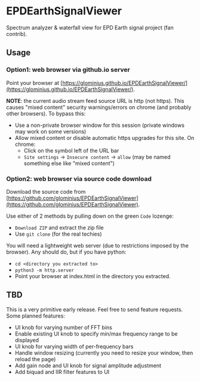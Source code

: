 # EPDEarthSignalViewer
Spectrum analyzer &amp; waterfall view for EPD Earth signal project (fan contrib).

## Usage

### Option1: web browser via github.io server

Point your browser at [https://glominius.github.io/EPDEarthSignalViewer/](https://glominius.github.io/EPDEarthSignalViewer/).

**NOTE**: the current audio stream feed source URL is http (not https).  This causes "mixed content" security warnings/errors on chrome (and probably other browsers).  To bypass this:

- Use a non-private browser window for this session (private windows may work on some versions)
- Allow mixed content or disable automatic https upgrades for this site.  On chrome:
  - Click on the symbol left of the URL bar
  - `Site settings` -> `Insecure content` -> `allow` (may be named something else like "mixed content")

### Option2: web browser via source code download

Download the source code from [https://github.com/glominius/EPDEarthSignalViewer](https://github.com/glominius/EPDEarthSignalViewer).

Use either of 2 methods by pulling down on the green `Code` lozenge:
- `Download ZIP` and extract the zip file
- Use `git clone` (for the real techies)

You will need a lightweight web server (due to restrictions imposed by the browser).  Any should do, but if you have python:
- `cd <directory you extracted to>`
- `python3 -m http.server`
- Point your browser at index.html in the directory you extracted.

## TBD

This is a very primitive early release.  Feel free to send feature requests.  Some planned features:
- UI knob for varying number of FFT bins
- Enable existing UI knob to specify min/max frequency range to be displayed
- UI knob for varying width of per-frequency bars
- Handle window resizing (currently you need to resize your window, then reload the page)
- Add gain node and UI knob for signal amplitude adjustment
- Add biquad and IIR filter features to UI
